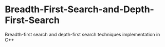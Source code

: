 # Breadth-First-Search-and-Depth-First-Search
Breadth-first search and depth-first search techniques implementation in C++
